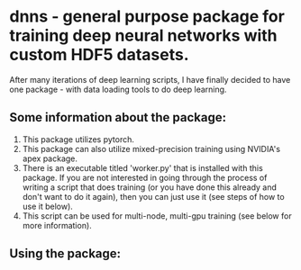 # dnns - general purpose package for training deep neural networks with custom HDF5 datasets. 

After many iterations of deep learning scripts, I have finally decided to have one package - with data loading tools to do deep learning.

## Some information about the package:
  1. This package utilizes pytorch.
  2. This package can also utilize mixed-precision training using NVIDIA's apex package.
  3. There is an executable titled 'worker.py' that is installed with this package. If you are not interested in going through the process of writing a script that does training (or you have done this already and don't want to do it again), then you can just use it (see steps of how to use it below).
  4. This script can be used for multi-node, multi-gpu training (see below for more information).
  
## Using the package:
